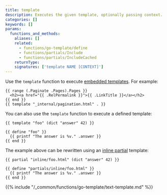 ```yaml
---
title: template
description: Executes the given template, optionally passing context.
categories: []
keywords: []
params:
  functions_and_methods:
    aliases: []
    related:
      - functions/go-template/define
      - functions/partials/Include
      - functions/partials/IncludeCached
    returnType: 
    signatures: ['template NAME [CONTEXT]']
---
```


Use the `template` function to execute [embedded templates]. For example:

```go-html-template
{{ range (.Paginate .Pages).Pages }}
  <h2><a href="{{ .RelPermalink }}">{{ .LinkTitle }}</a></h2>
{{ end }}
{{ template "_internal/pagination.html" . }}
```

You can also use the `template` function to execute a defined template:

```go-html-template
{{ template "foo" (dict "answer" 42) }}

{{ define "foo" }}
  {{ printf "The answer is %v." .answer }}
{{ end }}
```

The example above can be rewritten using an [inline partial] template:

```go-html-template
{{ partial "inline/foo.html" (dict "answer" 42) }}

{{ define "partials/inline/foo.html" }}
  {{ printf "The answer is %v." .answer }}
{{ end }}
```

{{% include "/_common/functions/go-template/text-template.md" %}}

[`partial`]: /functions/partials/include/
[inline partial]: /templates/partial/#inline-partials
[embedded templates]: /templates/embedded/
